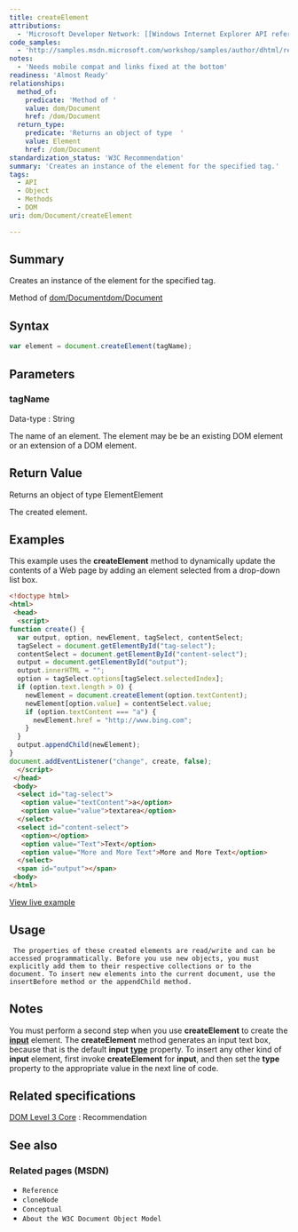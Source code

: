 ```yaml
---
title: createElement
attributions:
  - 'Microsoft Developer Network: [[Windows Internet Explorer API reference](http://msdn.microsoft.com/en-us/library/ie/hh828809%28v=vs.85%29.aspx) Article]'
code_samples:
  - 'http://samples.msdn.microsoft.com/workshop/samples/author/dhtml/refs/createElement.htm'
notes:
  - 'Needs mobile compat and links fixed at the bottom'
readiness: 'Almost Ready'
relationships:
  method_of:
    predicate: 'Method of '
    value: dom/Document
    href: /dom/Document
  return_type:
    predicate: 'Returns an object of type  '
    value: Element
    href: /dom/Document
standardization_status: 'W3C Recommendation'
summary: 'Creates an instance of the element for the specified tag.'
tags:
  - API
  - Object
  - Methods
  - DOM
uri: dom/Document/createElement

---
```

## <span>Summary</span>

Creates an instance of the element for the specified tag.

Method of [dom/Document](/dom/Document)[dom/Document](/dom/Document)

## <span>Syntax</span>

``` js
var element = document.createElement(tagName);
```

## <span>Parameters</span>

### <span>tagName</span>

 Data-type
:   String

 The name of an element. The element may be be an existing DOM element or an extension of a DOM element.

## <span>Return Value</span>

Returns an object of type ElementElement

The created element.

## <span>Examples</span>

This example uses the **createElement** method to dynamically update the contents of a Web page by adding an element selected from a drop-down list box.

``` html
<!doctype html>
<html>
 <head>
  <script>
function create() {
  var output, option, newElement, tagSelect, contentSelect;
  tagSelect = document.getElementById("tag-select");
  contentSelect = document.getElementById("content-select");
  output = document.getElementById("output");
  output.innerHTML = "";
  option = tagSelect.options[tagSelect.selectedIndex];
  if (option.text.length > 0) {
    newElement = document.createElement(option.textContent);
    newElement[option.value] = contentSelect.value;
    if (option.textContent === "a") {
      newElement.href = "http://www.bing.com";
    }
  }
  output.appendChild(newElement);
}
document.addEventListener("change", create, false);
  </script>
 </head>
 <body>
  <select id="tag-select">
   <option value="textContent">a</option>
   <option value="value">textarea</option>
  </select>
  <select id="content-select">
   <option></option>
   <option value="Text">Text</option>
   <option value="More and More Text">More and More Text</option>
  </select>
  <span id="output"></span>
 <body>
</html>
```

[View live example](http://samples.msdn.microsoft.com/workshop/samples/author/dhtml/refs/createElement.htm)

## <span>Usage</span>

     The properties of these created elements are read/write and can be accessed programmatically. Before you use new objects, you must explicitly add them to their respective collections or to the document. To insert new elements into the current document, use the insertBefore method or the appendChild method.

## <span>Notes</span>

You must perform a second step when you use **createElement** to create the [**input**](/html/elements/input) element. The **createElement** method generates an input text box, because that is the default **input** [**type**](/html/attributes/type) property. To insert any other kind of **input** element, first invoke **createElement** for **input**, and then set the **type** property to the appropriate value in the next line of code.

## <span>Related specifications</span>

[DOM Level 3 Core](http://www.w3.org/TR/DOM-Level-3-Core/core.html#ID-2141741547)
:   Recommendation

## <span>See also</span>

### <span>Related pages (MSDN)</span>

-   `Reference`
-   `cloneNode`
-   `Conceptual`
-   `About the W3C Document Object Model`
